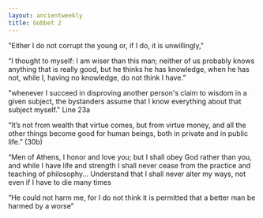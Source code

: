 ```yaml
---
layout: ancientweekly
title: Gobbet 2
---
```


"Either I do not corrupt the young or, if I do, it is unwillingly,"

“I thought to myself: I am wiser than this man; neither of us probably knows anything that is really good, but he thinks he has knowledge, when he has not, while I, having no knowledge, do not think I have.”

 "whenever I succeed in disproving another person's claim to wisdom in a given subject, the bystanders assume that I know everything about that subject myself." Line 23a

“It’s not from wealth that virtue comes, but from virtue money, and all the other things become good for human beings, both in private and in public life.” (30b)

“Men of Athens, I honor and love you; but I shall obey God rather than you, and while I have life and strength I shall never cease from the practice and teaching of philosophy... Understand that I shall never alter my ways, not even if I have to die many times

“He could not harm me, for I do not think it is permitted that a better man be harmed by a worse” 